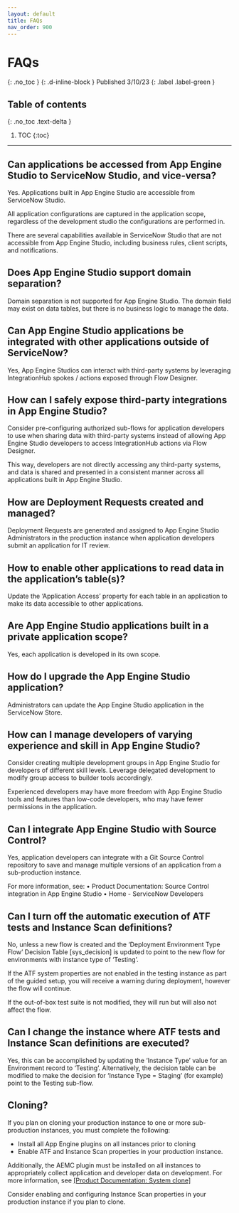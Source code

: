 ```yaml
---
layout: default
title: FAQs
nav_order: 900
---
```


# FAQs
{: .no_toc }
{: .d-inline-block }
Published 3/10/23
{: .label .label-green }

## Table of contents
{: .no_toc .text-delta }

1. TOC
{:toc}

---

## Can applications be accessed from App Engine Studio to ServiceNow Studio, and vice-versa?
Yes. Applications built in App Engine Studio are accessible from ServiceNow Studio.

All application configurations are captured in the application scope, regardless of the development studio the configurations are performed in.

There are several capabilities available in ServiceNow Studio that are not accessible from App Engine Studio, including business rules, client scripts, and notifications. 

## Does App Engine Studio support domain separation?
Domain separation is not supported for App Engine Studio. The domain field may exist on data tables, but there is no business logic to manage the data.

## Can App Engine Studio applications be integrated with other applications outside of ServiceNow?
Yes, App Engine Studios can interact with third-party systems by leveraging IntegrationHub spokes / actions exposed through Flow Designer.

## How can I safely expose third-party integrations in App Engine Studio?
Consider pre-configuring authorized sub-flows for application developers to use when sharing data with third-party systems instead of allowing App Engine Studio developers to access IntegrationHub actions via Flow Designer.

This way, developers are not directly accessing any third-party systems, and data is shared and presented in a consistent manner across all applications built in App Engine Studio.

## How are Deployment Requests created and managed?
Deployment Requests are generated and assigned to App Engine Studio Administrators in the production instance when application developers submit an application for IT review.

## How to enable other applications to read data in the application’s table(s)?
Update the ‘Application Access’ property for each table in an application to make its data accessible to other applications.

## Are App Engine Studio applications built in a private application scope?
Yes, each application is developed in its own scope.

## How do I upgrade the App Engine Studio application?
Administrators can update the App Engine Studio application in the ServiceNow Store. 

## How can I manage developers of varying experience and skill in App Engine Studio?
Consider creating multiple development groups in App Engine Studio for developers of different skill levels. Leverage delegated development to modify group access to builder tools accordingly.

Experienced developers may have more freedom with App Engine Studio tools and features than low-code developers, who may have fewer permissions in the application.

## Can I integrate App Engine Studio with Source Control?
Yes, application developers can integrate with a Git Source Control repository to save and manage multiple versions of an application from a sub-production instance.

For more information, see:
• Product Documentation: Source Control integration in App Engine Studio
• Home - ServiceNow Developers

## Can I turn off the automatic execution of ATF tests and Instance Scan definitions?
No, unless a new flow is created and the ‘Deployment Environment Type Flow’ Decision Table [sys_decision] is updated to point to the new flow for environments with instance  type of ‘Testing’.

If the ATF system properties are not enabled in the testing instance as part of the guided setup, you will receive a warning during deployment, however the flow will continue. 

If the out-of-box test suite is not modified, they will run but will also not affect the flow.

## Can I change the instance where ATF tests and Instance Scan definitions are executed?
Yes, this can be accomplished by updating the ‘Instance Type’ value for an Environment record to ‘Testing’. Alternatively, the decision table can be modified to make the decision for ‘Instance Type = Staging’ (for example) point to the Testing sub-flow.

## Cloning? 
If you plan on cloning your production instance to one or more sub-production instances, you must complete the following:
- Install all App Engine plugins on all instances prior to cloning
- Enable ATF and Instance Scan properties in your production instance. 

Additionally, the AEMC plugin must be installed on all instances to appropriately collect application and developer data on development. For more information, see [[Product Documentation: System clone]](https://docs.servicenow.com/csh?topicname=c_SystemClone.html)

Consider enabling and configuring Instance Scan properties in your production instance if you plan to clone.
